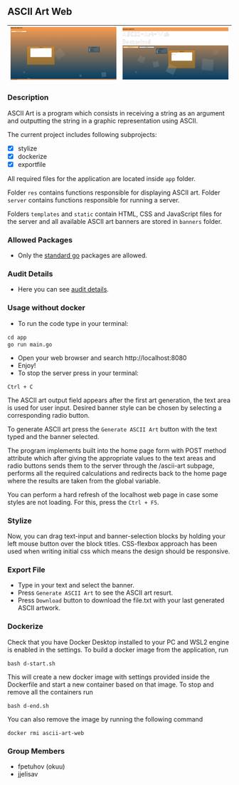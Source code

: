 <p style='text-align: justify;'>

## ASCII Art Web

| ![Ascii Art Web](aaw0.png) | ![Download button](aaw1.png) |
| --- | --- |


### Description

ASCII Art is a program which consists in receiving a string as an argument and outputting the string in a graphic representation using ASCII.

The current project includes following subprojects: 
-   [x] stylize
-   [x] dockerize
-   [x] exportfile

All required files for the application are located inside <code>app</code> folder.

Folder <code>res</code> contains functions responsible for displaying ASCII art. Folder <code>server</code> contains functions responsible for running a server.

Folders <code>templates</code> and <code>static</code> contain HTML, CSS and JavaScript files for the server and all available ASCII art banners are stored in <code>banners</code> folder.

### Allowed Packages

- Only the [standard go](https://golang.org/pkg/) packages are allowed.

### Audit Details

- Here you can see [audit details](https://github.com/01-edu/public/tree/master/subjects/ascii-art-web/audit).

### Usage without docker

- To run the code type in your terminal:
```
cd app
go run main.go
```
- Open your web browser and search http://localhost:8080
- Enjoy!
- To stop the server press in your terminal:
```
Ctrl + C
```

The ASCII art output field appears after the first art generation, the text area is used for user input. Desired banner style can be chosen by selecting a corresponding radio button.

To generate ASCII art press the <code>Generate ASCII Art</code> button with the text typed and the banner selected.

The program implements built into the home page form with POST method attribute which after giving the appropriate values to the text areas and radio buttons sends them to the server through the /ascii-art subpage, performs all the required calculations and redirects back to the home page where the results are taken from the global variable.

You can perform a hard refresh of the localhost web page in case some styles are not loading. For this, press the <code>Ctrl + F5</code>.

### Stylize

Now, you can drag text-input and banner-selection blocks by holding your left mouse button over the block titles. CSS-flexbox approach has been used when writing initial css which means the design should be responsive.

### Export File

- Type in your text and select the banner.
- Press <code>Generate ASCII Art</code> to see the ASCII art resurt.
- Press <code>Download</code> button to download the file.txt with your last generated ASCII artwork.

### Dockerize

Check that you have Docker Desktop installed to your PC and WSL2 engine is enabled in the settings.
To build a docker image from the application, run
```
bash d-start.sh
```
This will create a new docker image with settings provided inside the Dockerfile and start a new container based on that image. To stop and remove all the containers run
```
bash d-end.sh
```
You can also remove the image by running the following command
```
docker rmi ascii-art-web
```

### Group Members

- fpetuhov (okuu)
- jjelisav
</p>
